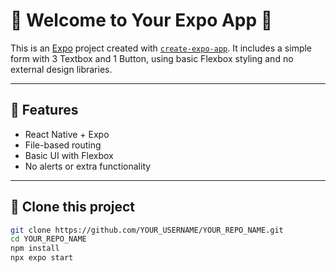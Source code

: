 # 🚀 Welcome to Your Expo App 👋

This is an [Expo](https://expo.dev) project created with [`create-expo-app`](https://www.npmjs.com/package/create-expo-app). It includes a simple form with 3 Textbox and 1 Button, using basic Flexbox styling and no external design libraries.

---

## 🧬 Features

- React Native + Expo
- File-based routing
- Basic UI with Flexbox
- No alerts or extra functionality

---

## 🔁 Clone this project

```bash
git clone https://github.com/YOUR_USERNAME/YOUR_REPO_NAME.git
cd YOUR_REPO_NAME
npm install
npx expo start
